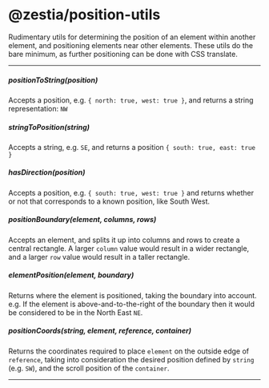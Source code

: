 # @zestia/position-utils

Rudimentary utils for determining the position of an element within another element, and positioning
elements near other elements. These utils do the bare minimum, as further positioning can be done with CSS translate.

<hr>

##### positionToString(position)

Accepts a position, e.g. `{ north: true, west: true }`, and returns a string representation: `NW`

##### stringToPosition(string)

Accepts a string, e.g. `SE`, and returns a position `{ south: true, east: true }`

##### hasDirection(position)

Accepts a position, e.g. `{ south: true, west: true }` and returns whether or not that corresponds to a known position, like South West.

##### positionBoundary(element, columns, rows)

Accepts an element, and splits it up into columns and rows to create a central rectangle. A larger `column` value would result in a wider rectangle, and a larger `row` value would result in a taller rectangle.

##### elementPosition(element, boundary)

Returns where the element is positioned, taking the boundary into account. e.g. If the element is above-and-to-the-right of the boundary then it would be considered to be in the North East `NE`.

##### positionCoords(string, element, reference, container)

Returns the coordinates required to place `element` on the outside edge of `reference`, taking into consideration the desired position defined by `string` (e.g. `SW`), and the scroll position of the `container`.

<hr>

